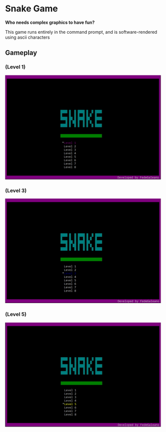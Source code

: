 # Snake Game

**Who needs complex graphics to have fun?**


This game runs entirely in the command prompt, and is software-rendered using ascii characters

## Gameplay

### (Level 1)
<img src="gifs/level1.gif">

### (Level 3)
<img src="gifs/level3.gif">

### (Level 5)
<img src="gifs/level5.gif">
